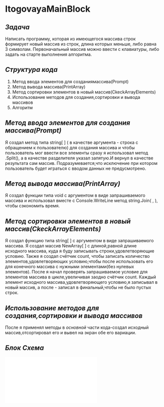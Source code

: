 # ItogovayaMainBlock
*Задача*
-
   Написать программу, которая из имеющегося массива строк формирует новый массив из строк, длина которых меньше, либо равна 3 символам. 
Первоначальный массив можно ввести с клавиатуры, либо задать на старте выполнения алгоритма.

*Структура кода*
-
1. Метод ввода элементов для созданиямассива(Prompt)
2. Метод вывода массива(PrintArray)
3. Метод сортировки элементов в новый массив(CkeckArrayElements)
4. Использование методов для создания,сортировки и вывода массивов
5. Алгоритм

*Метод ввода элементов для создания массива(Prompt)*
-
Я создал метод типа string[ ] ( в качестве аргумента - строка с обращением к пользователю) для создания массива и чтобы пользователь мог ввести все элементы сразу я использовал метод .Split(), а в качестве разделителя указал запятую.И вернул в качестве результата сам массив.
Подразумевается,что исключение при котором пользователь будет играться с вводом данных не предусмотрено.

*Метод вывода массива(PrintArray)*
-
Я создал функции типа void с аргументом в виде запрашиваемого  массива и использовал вместе с Console.WriteLine метод string.Join( , ), чтобы сэкономить время.

*Метод сортировки элементов в новый массив(CkeckArrayElements)*
-
Я создал функцию типа string[ ] с аргументом в виде запрашиваемого  массива. Я создал массив NewArray[ ] с длиной,равной длине исходного массива, куда я буду записывать строки,удовлетворяющие условию. Также я создал счётчик count, чтобы записать количество элементов,удовлетворяющих условию,чтобы после использовать его для конечного массива с нужными элементами(без нулевых элементов).
После я начал проверять запрашиваемое условие для элементов массива в цикле,увеличивая заодно счётчик count. Каждый элемент исходного массива,удовлетворяющего условию,я записывал в новый массив, а после - записал в финальный,чтобы не было пустых строк.

*Использование методов для создания,сортировки и вывода массивов*
-
После я применял методы в *основной* части кода-создал исходный массив,отсортировал его и вывел на экран обе его вариации.

*Блок Схема*
-
![блок=схема](diagram.json)